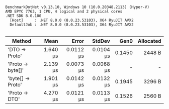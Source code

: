 ```

BenchmarkDotNet v0.13.10, Windows 10 (10.0.20348.2113) (Hyper-V)
AMD EPYC 7763, 1 CPU, 4 logical and 2 physical cores
.NET SDK 8.0.100
  [Host]     : .NET 8.0.0 (8.0.23.53103), X64 RyuJIT AVX2
  DefaultJob : .NET 8.0.0 (8.0.23.53103), X64 RyuJIT AVX2


```
| Method           | Mean     | Error     | StdDev    | Gen0   | Allocated |
|----------------- |---------:|----------:|----------:|-------:|----------:|
| &#39;DTO → Proto&#39;    | 1.640 μs | 0.0112 μs | 0.0104 μs | 0.1450 |    2448 B |
| &#39;Proto → byte[]&#39; | 2.139 μs | 0.0073 μs | 0.0068 μs |      - |         - |
| &#39;byte[] → Proto&#39; | 1.901 μs | 0.0142 μs | 0.0132 μs | 0.1945 |    3296 B |
| &#39;Proto → DTO&#39;    | 4.270 μs | 0.0121 μs | 0.0113 μs | 0.1526 |    2560 B |
